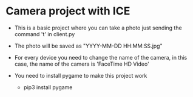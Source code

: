 # Camera project with ICE

- This is a basic project where you can take a photo just sending the command 't' in client.py
  
- The photo will be saved as "YYYY-MM-DD HH:MM:SS.jpg"
  
- For every device you need to change the name of the camera, in this case, the name of the camera is 'FaceTime HD Video'
  
- You need to install pygame to make this project work
  - pip3 install pygame